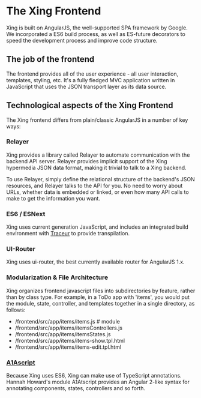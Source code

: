 # The Xing Frontend

Xing is built on AngularJS, the well-supported SPA framework by Google.  We incorporated a ES6 build process, as well as ES-future decorators to speed the development process and improve code structure.

## The job of the frontend

The frontend provides all of the user experience - all user interaction, templates, styling, etc. It's a fully fledged MVC application written in JavaScript that uses the JSON transport layer as its data source.

## Technological aspects of the Xing Frontend

The Xing frontend differs from plain/classic AngularJS in a number of key ways:

### Relayer

Xing provides a library called Relayer to automate communication with the backend API server. Relayer provides implicit support of the Xing hypermedia JSON data format, making it trivial to talk to a Xing backend. 

To use Relayer, simply define the relational structure of the backend's JSON resources, and Relayer talks to the API for you. No need to worry about URLs, whether data is embedded or linked, or even how many API calls to make to get the information you want.

### ES6 / ESNext

Xing uses current generation JavaScript, and includes an integrated build environment with [Traceur](https://github.com/google/traceur-compiler) to provide transpilation.

### UI-Router

Xing uses ui-router, the best currently available router for AngularJS 1.x. 

### Modularization & File Architecture

Xing organizes frontend javascript files into subdirectories by feature, rather than by class type.  For example, in a ToDo app with 'items', you would put the module, state, controller, and templates together in a single directory, as follows:

* /frontend/src/app/items/items.js   # module
* /frontend/src/app/items/itemsControllers.js
* /frontend/src/app/items/itemsStates.js
* /frontend/src/app/items/items-show.tpl.html
* /frontend/src/app/items/items-edit.tpl.html

### [A1Ascript](https://github.com/hannahhoward/a1atscript)

Because Xing uses ES6, Xing can make use of TypeScript annotations.  Hannah Howard's module A1Atscript provides an Angular 2-like syntax for annotating components, states, controllers and so forth.
